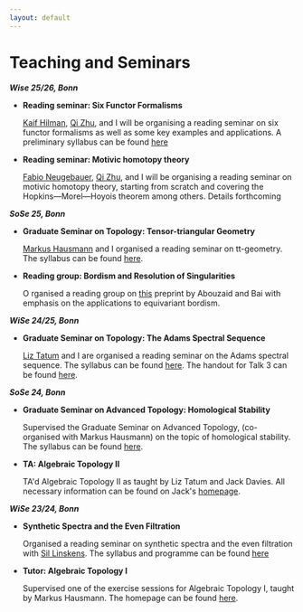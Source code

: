 ```yaml
---
layout: default
---
```


# Teaching and Seminars

***Wise 25/26, Bonn***

- **Reading seminar: Six Functor Formalisms**

  [Kaif Hilman](https://sites.google.com/view/kaif-hilman), [Qi Zhu](https://qizhumath.wixsite.com/math), and I will be organising a reading seminar on six functor formalisms as well as some key examples and applications. A preliminary syllabus can be found [here](./six_functors_syllabus.pdf)

- **Reading seminar: Motivic homotopy theory**
  
  [Fabio Neugebauer](https://fneugebauer.github.io/), [Qi Zhu](https://qizhumath.wixsite.com/math), and I will be organising a reading seminar on motivic homotopy theory, starting from scratch and covering the Hopkins—Morel—Hoyois theorem among others. Details forthcoming

***SoSe 25, Bonn***

- **Graduate Seminar on Topology: Tensor-triangular Geometry**

  [Markus Hausmann](https://www.math.uni-bonn.de/people/hausmann/) and I organised a reading seminar on tt-geometry. The syllabus can be found [here](./tt_geometry_syllabus.pdf).

- **Reading group: Bordism and Resolution of Singularities**

  O rganised a reading group on [this](https://arxiv.org/pdf/2412.04451) preprint by Abouzaid and Bai with emphasis on the applications to equivariant bordism. 

***WiSe 24/25, Bonn***

- **Graduate Seminar on Topology: The Adams Spectral Sequence**

  [Liz Tatum](https://www.math.uni-bonn.de/people/tatum/tatum) and I are organised a reading seminar on the Adams spectral sequence. The syllabus can be found [here](./Adams_spectral_sequence_syllabus.pdf). The handout for Talk 3 can be found [here](./Talk_3_handout.pdf).

***SoSe 24, Bonn***

- **Graduate Seminar on Advanced Topology: Homological Stability**

  Supervised the Graduate Seminar on Advanced Topology, (co-organised with Markus Hausmann) on the topic of homological stability. The syllabus can be found [here](https://www.math.uni-bonn.de/people/hausmann/Seminar%20Homological%20stability.pdf). 

- **TA: Algebraic Topology II**

  TA'd Algebraic Topology II as taught by Liz Tatum and Jack Davies. All necessary information can be found on Jack's [homepage](https://sites.google.com/view/jackmdavies/teaching?authuser=0).

***WiSe 23/24, Bonn***

- **Synthetic Spectra and the Even Filtration**

  Organised a reading seminar on synthetic spectra and the even filtration with [Sil Linskens](https://www.math.uni-bonn.de/people/linskens/webpage.htmpl). The syllabus and programme can be found [here](https://www.math.uni-bonn.de/people/linskens/Synthetic_syllabus.pdf
  )
- **Tutor: Algebraic Topology I**

  Supervised one of the exercise sessions for Algebraic Topology I, taught by Markus Hausmann. The homepage can be found [here](https://www.math.uni-bonn.de/people/hausmann/AlgTop1).
